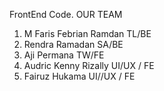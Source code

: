 FrontEnd Code. 
OUR TEAM
1. M Faris Febrian Ramdan TL/BE
2. Rendra Ramadan SA/BE
3. Aji Permana TW/FE
4. Audric Kenny Rizally UI/UX / FE
5. Fairuz Hukama UI//UX / FE
